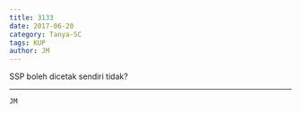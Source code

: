 ```yaml
---
title: 3133
date: 2017-06-20
category: Tanya-SC
tags: KUP
author: JM
---
```


SSP boleh dicetak sendiri tidak?

---



`JM`

